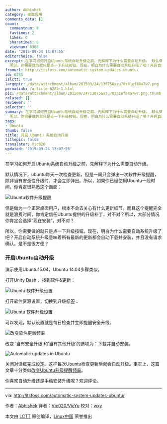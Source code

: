 ```yaml
---
author: Abhishek
category: 桌面应用
comments_data: []
count:
  commentnum: 0
  favtimes: 2
  likes: 0
  sharetimes: 0
  viewnum: 8368
date: '2015-09-24 13:07:55'
editorchoice: false
excerpt: 在学习如何开启Ubuntu系统自动升级之前，先解释下为什么需要自动升级。 默认情况下，ubuntu每天一次检查更新。但是一周只会弹出一次软件升级提醒，除非当有安全性升级时，才会立即弹出。所以，如果你已经使用Ubuntu一段时间，你肯定很熟悉这个画面：  但是做为一个正常桌面用户，根本不会去关心有什么更新细节。而且这个提醒完全就是浪费时间，你肯定信任Ubuntu提供的升级补丁，对不对？所以，大部分情况你肯定会选择现在安装，对不对？
  所以，你需要做的就只是点一下升级按钮。现在，明白为什么需要自动系统升级了吧？开启自动系统升级意
fromurl: http://itsfoss.com/automatic-system-updates-ubuntu/
id: 6285
islctt: true
largepic: /data/attachment/album/201509/24/130756xzu70z81ef88a7w7.png
permalink: /article-6285-1.html
pic: /data/attachment/album/201509/24/130756xzu70z81ef88a7w7.png.thumb.jpg
related: []
reviewer: ''
selector: ''
summary: 在学习如何开启Ubuntu系统自动升级之前，先解释下为什么需要自动升级。 默认情况下，ubuntu每天一次检查更新。但是一周只会弹出一次软件升级提醒，除非当有安全性升级时，才会立即弹出。所以，如果你已经使用Ubuntu一段时间，你肯定很熟悉这个画面：  但是做为一个正常桌面用户，根本不会去关心有什么更新细节。而且这个提醒完全就是浪费时间，你肯定信任Ubuntu提供的升级补丁，对不对？所以，大部分情况你肯定会选择现在安装，对不对？
  所以，你需要做的就只是点一下升级按钮。现在，明白为什么需要自动系统升级了吧？开启自动系统升级意
tags:
- Ubuntu
thumb: false
title: 开启 Ubuntu 系统自动升级
titlepic: false
translator: Vic020
updated: '2015-09-24 13:07:55'
---
```


在学习如何开启Ubuntu系统自动升级之前，先解释下为什么需要自动升级。


默认情况下，ubuntu每天一次检查更新。但是一周只会弹出一次软件升级提醒，除非当有安全性升级时，才会立即弹出。所以，如果你已经使用Ubuntu一段时间，你肯定很熟悉这个画面：


![Ubuntu软件升级提醒](/data/attachment/album/201509/24/130756xzu70z81ef88a7w7.png)


但是做为一个正常桌面用户，根本不会去关心有什么更新细节。而且这个提醒完全就是浪费时间，你肯定信任Ubuntu提供的升级补丁，对不对？所以，大部分情况你肯定会选择“现在安装”，对不对？


所以，你需要做的就只是点一下升级按钮。现在，明白为什么需要自动系统升级了吧？开启自动系统升级意味着所有最新的更新都会自动下载并安装，并且没有请求确认。是不是很方便？


### 开启Ubuntu自动升级


演示使用Ubuntu15.04，Ubuntu 14.04步骤类似。


打开Unity Dash ，找到软件&更新：


![Ubuntu 软件升级设置](/data/attachment/album/201509/24/130757izc6cyg4zmo25cz4.jpg)


打开软件资源设置，切换到升级标签：


![Ubuntu 软件升级设置](/data/attachment/album/201509/24/130758w46ku49z10x0hwx6.png)


可以发现，默认设置就是每日检查并立即提醒安全升级。


![改变软件更新频率](/data/attachment/album/201509/24/130759svo6xpssnosusrsp.png)


改变 ‘当有安全升级’和‘当有其他升级’的选项为：下载并自动安装。


![Automatic updates in Ubuntu](/data/attachment/album/201509/24/130801az5lsstmhhvlvgns.png)


关闭对话框完成设定。这样每次Ubuntu检查更新后就会自动升级。事实上，这篇文章十分类似[改变Ubuntu升级提醒频率](http://itsfoss.com/ubuntu-notify-updates-frequently/)。


你喜欢自动升级还是手动安装升级呢？欢迎评论。




---


via: <http://itsfoss.com/automatic-system-updates-ubuntu/>


作者：[Abhishek](http://itsfoss.com/author/abhishek/) 译者：[Vic020/VicYu](http://vicyu.net) 校对：[wxy](https://github.com/wxy)


本文由 [LCTT](https://github.com/LCTT/TranslateProject) 原创编译，[Linux中国](https://linux.cn/) 荣誉推出